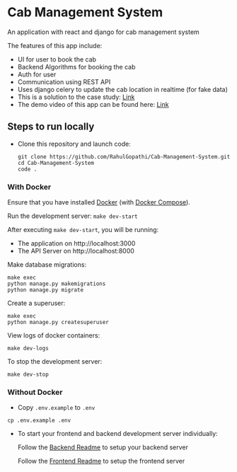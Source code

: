 # Cab Management System

An application with react and django for cab management system

The features of this app include:
- UI for user to book the cab
- Backend Algorithms for booking the cab
- Auth for user
- Communication using REST API
- Uses django celery to update the cab location in realtime (for fake data)
- This is a solution to the case study: [Link](https://rahulgopathi.notion.site/Case-Study-dab20ed8abf841278bc4c65e04609075?pvs=4)
- The demo video of this app can be found here: [Link](https://drive.google.com/file/d/1JpvkP3RrzmUnCEgZGfD7qqrfowOGne9f/view?usp=sharing)

## Steps to run locally

- Clone this repository and launch code:
    ```
    git clone https://github.com/RahulGopathi/Cab-Management-System.git
    cd Cab-Management-System
    code .
    ```

### With Docker

Ensure that you have installed [Docker](https://docs.docker.com/install/) (with [Docker Compose](https://docs.docker.com/compose/install/)).

Run the development server:
    ```
    make dev-start
    ```

After executing `make dev-start`, you will be running:
* The application on http://localhost:3000 
* The API Server on http://localhost:8000

Make database migrations: 
```
make exec
python manage.py makemigrations
python manage.py migrate
```

Create a superuser: 
```
make exec
python manage.py createsuperuser
```

View logs of docker containers: 
```
make dev-logs
```

To stop the development server: 
```
make dev-stop
```

### Without Docker

- Copy `.env.example` to `.env`
```
cp .env.example .env
```

- To start your frontend and backend development server individually:

    Follow the [Backend Readme](https://github.com/RahulGopathi/Cab-Management-System/tree/main/backend) to setup your backend server

    Follow the [Frontend Readme](https://github.com/RahulGopathi/Cab-Management-System/tree/main/frontend) to setup the frontend server
